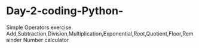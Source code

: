# Day-2-coding-Python-
Simple Operators exercise. Add,Subtraction,Division,Multiplication,Exponential,Root,Quotient,Floor,Remainder
Number calculator
